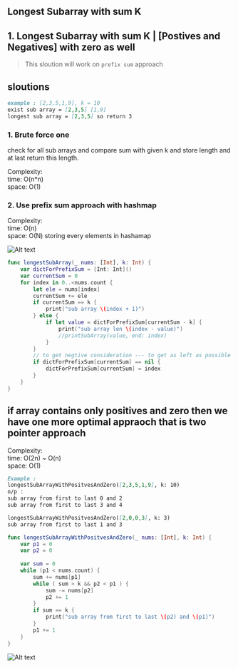 ## Longest Subarray with sum K


## 1. Longest Subarray with sum K | [Postives and Negatives] with zero as well 

> This sloution will work on `prefix sum` approach

## sloutions 

```markdown
example : [2,3,5,1,9], k = 10  
exist sub array = [2,3,5] [1,9]  
longest sub array = [2,3,5] so return 3
```

### 1. Brute force one   

check for all sub arrays and compare sum with given k and store length and at last return this length.

Complexity:  
time: O(n*n)  
space: O(1)

### 2. Use prefix sum approach with hashmap   

Complexity:  
time: O(n)  
space: O(N) storing every elements in hashamap


![Alt text](/images_arr/prefixSum.png)

```swift
func longestSubArray(_ nums: [Int], k: Int) {
    var dictForPrefixSum = [Int: Int]()
    var currentSum = 0    
    for index in 0..<nums.count {
        let ele = nums[index]
        currentSum += ele
        if currentSum == k {
            print("sub array \(index + 1)")
        } else {
            if let value = dictForPrefixSum[currentSum - k] {
                print("sub array len \(index - value)")
                //printSubArray(value, end: index)
            }
        }
        // to get negtive consideration --- to get as left as possible for example [2,0,0,3] and max length subarray is [0,0,3] with k = 3
        if dictForPrefixSum[currentSum] == nil {
            dictForPrefixSum[currentSum] = index
        }
    }
}
```


## if array contains only positives and zero then we have one more optimal appraoch that is two pointer approach 

Complexity:  
time: O(2n) ~ O(n)  
space: O(1)

```markdown
Example :   
longestSubArrayWithPositvesAndZero([2,3,5,1,9], k: 10)  
o/p :       
sub array from first to last 0 and 2  
sub array from first to last 3 and 4

longestSubArrayWithPositvesAndZero([2,0,0,3], k: 3)   
sub array from first to last 1 and 3
```

```swift
func longestSubArrayWithPositvesAndZero(_ nums: [Int], k: Int) {
    var p1 = 0
    var p2 = 0
    
    var sum = 0
    while (p1 < nums.count) {
        sum += nums[p1]
        while ( sum > k && p2 < p1 ) {
            sum -= nums[p2]
            p2 += 1
        }
        if sum == k {
            print("sub array from first to last \(p2) and \(p1)")
        }
        p1 += 1
    }
}

```

![Alt text](/images_arr/prefixSumwithPostive&zero.png)
